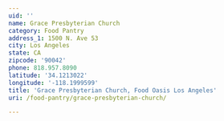 ```yaml
---
uid: ''
name: Grace Presbyterian Church
category: Food Pantry
address_1: 1500 N. Ave 53
city: Los Angeles
state: CA
zipcode: '90042'
phone: 818.957.8090
latitude: '34.1213022'
longitude: '-118.1999599'
title: 'Grace Presbyterian Church, Food Oasis Los Angeles'
uri: /food-pantry/grace-presbyterian-church/

---
```

